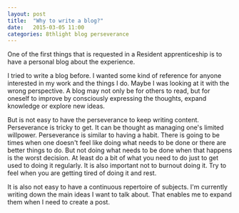 ```yaml
---
layout: post
title:  "Why to write a blog?"
date:   2015-03-05 11:00
categories: 8thlight blog perseverance
---
```

One of the first things that is requested in a Resident apprenticeship is to have a personal blog about the experience.   

I tried to write a blog before. I wanted some kind of reference for anyone interested in my work and the things I do.
Maybe I was looking at it with the wrong perspective. A blog may not only be for others to read, but for oneself to improve by consciously expressing the thoughts, expand knowledge or explore new ideas.

But is not easy to have the perseverance to keep writing content. 
Perseverance is tricky to get. It can be thought as managing one's limited willpower. Perseverance is similar to having a habit. There is going to be times when one doesn't feel like doing what needs to be done or there are better things to do. But not doing what needs to be done when that happens is the worst decision. At least do a bit of what you need to do just to get used to doing it regularly. It is also important not to burnout doing it. Try to feel when you are getting tired of doing it and rest.

It is also not easy to have a continuous repertoire of subjects. I'm currently writing down the main ideas I want to talk about. That enables me to expand them when I need to create a post. 
